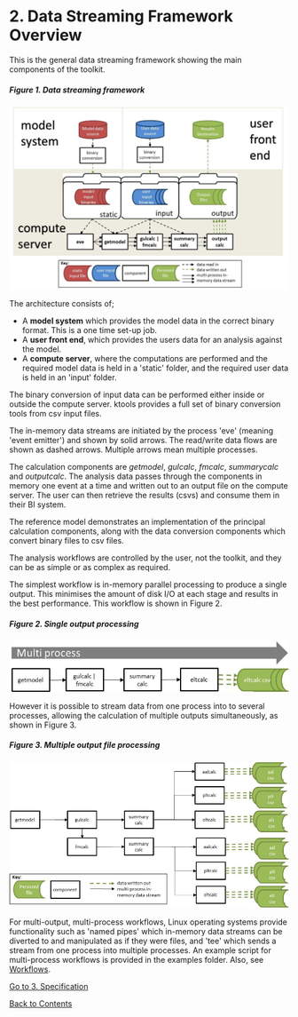 # 2. Data Streaming Framework Overview

This is the general data streaming framework showing the main components of the toolkit.

##### Figure 1. Data streaming framework
![alt text](../img/DataStreamingFramework.jpg "Data Streaming Framework")

The architecture consists of;

* A **model system** which provides the model data in the correct binary format.  This is a one time set-up job.
* A **user front end**, which provides the users data for an analysis against the model.
* A **compute server**, where the computations are performed and the required model data is held in a 'static' folder, and the required user data is held in an 'input' folder.

The binary conversion of input data can be performed either inside or outside the compute server. ktools provides a full set of binary conversion tools from csv input files.

The in-memory data streams are initiated by the process 'eve' (meaning 'event emitter') and shown by solid arrows. The read/write data flows are shown as dashed arrows. Multiple arrows mean multiple processes. 

The calculation components are *getmodel*, *gulcalc*, *fmcalc*, *summarycalc* and *outputcalc*. The analysis data passes through the components in memory one event at a time and written out to an output file on the compute server.  The user can then retrieve the results (csvs) and consume them in their BI system.

The reference model demonstrates an implementation of the principal calculation components, along with the data conversion components which convert binary files to csv files. 

The analysis workflows are controlled by the user, not the toolkit, and they can be as simple or as complex as required.

The simplest workflow is in-memory parallel processing to produce a single output.  This minimises the amount of disk I/O at each stage and results in the best performance. This workflow is shown in Figure 2.

##### Figure 2. Single output processing
![alt text](../img/eltcalc.jpg "Single output processing")

However it is possible to stream data from one process into to several processes, allowing the calculation of multiple outputs simultaneously, as shown in Figure 3.

##### Figure 3. Multiple output file processing
![alt text](../img/gulandfm.jpg "Multiple output file processing")

For multi-output, multi-process workflows, Linux operating systems provide functionality such as 'named pipes' which in-memory data streams can be diverted to and manipulated as if they were files, and 'tee' which sends a stream from one process into multiple processes.  An example script for multi-process workflows is provided in the examples folder. Also, see [Workflows](Workflows.md).

[Go to 3. Specification](Specification.md)

[Back to Contents](Contents.md)
